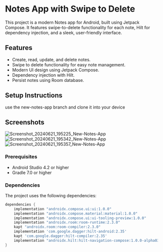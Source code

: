 # Notes App with Swipe to Delete

This project is a modern Notes app for Android, built using Jetpack Compose. It features swipe-to-delete functionality for each note, Hilt for dependency injection, and a sleek, user-friendly interface.

## Features

- Create, read, update, and delete notes.
- Swipe to delete functionality for easy note management.
- Modern UI design using Jetpack Compose.
- Dependency injection with Hilt.
- Persist notes using Room database.

## Setup Instructions
use the new-notes-app branch and clone it into your device

## Screenshots
![Screenshot_20240621_195225_New-Notes-App](https://github.com/shivvrat12/NotesAPP/assets/132883626/1fa7e3c3-028a-4e27-a2e1-194053b619d2)
![Screenshot_20240621_195342_New-Notes-App](https://github.com/shivvrat12/NotesAPP/assets/132883626/f25fc4c4-16e4-446e-9d3c-b30ff2c049b6)
![Screenshot_20240621_195357_New-Notes-App](https://github.com/shivvrat12/NotesAPP/assets/132883626/aec801bc-f5c2-4779-8519-44f1b5a224ca)
### Prerequisites

- Android Studio 4.2 or higher
- Gradle 7.0 or higher

### Dependencies

The project uses the following dependencies:

```gradle
dependencies {
    implementation "androidx.compose.ui:ui:1.0.0"
    implementation "androidx.compose.material:material:1.0.0"
    implementation "androidx.compose.ui:ui-tooling-preview:1.0.0"
    implementation "androidx.room:room-runtime:2.3.0"
    kapt "androidx.room:room-compiler:2.3.0"
    implementation 'com.google.dagger:hilt-android:2.35'
    kapt 'com.google.dagger:hilt-compiler:2.35'
    implementation "androidx.hilt:hilt-navigation-compose:1.0.0-alpha03"
}
